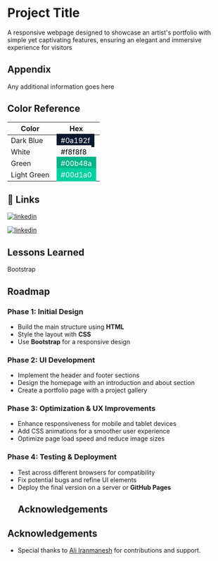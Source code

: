 
# Project Title

A responsive webpage designed to showcase an artist's portfolio with simple yet captivating features, ensuring an elegant and immersive experience for visitors


## Appendix

Any additional information goes here

## Color Reference

| Color             | Hex                                                                |
| ----------------- | ------------------------------------------------------------------ |
| Dark Blue   | <span style="background-color:#0a192f; color:#fff; padding:5px 10px;">#0a192f</span> |
| White       | <span style="background-color:#f8f8f8; color:#000; padding:5px 10px;">#f8f8f8</span> |
| Green       | <span style="background-color:#00b48a; color:#fff; padding:5px 10px;">#00b48a</span> |
| Light Green | <span style="background-color:#00d1a0; color:#fff; padding:5px 10px;">#00d1a0</span> |

## 🔗 Links

[![linkedin](https://img.shields.io/badge/linkedin-0A66C2?style=for-the-badge&logo=linkedin&logoColor=white)](https://www.linkedin.com/in/iranmanesh999)

[![linkedin](https://img.shields.io/badge/linkedin-0A66C2?style=for-the-badge&logo=linkedin&logoColor=white)](www.linkedin.com/in/arman97z)


## Lessons Learned
Bootstrap


## Roadmap
### Phase 1: Initial Design
- Build the main structure using **HTML**
- Style the layout with **CSS**
- Use **Bootstrap** for a responsive design

### Phase 2: UI Development
- Implement the header and footer sections
- Design the homepage with an introduction and about section
- Create a portfolio page with a project gallery

### Phase 3: Optimization & UX Improvements
- Enhance responsiveness for mobile and tablet devices
- Add CSS animations for a smoother user experience
- Optimize page load speed and reduce image sizes

### Phase 4: Testing & Deployment
- Test across different browsers for compatibility
- Fix potential bugs and refine UI elements
- Deploy the final version on a server or **GitHub Pages**
  ## Acknowledgements

## Acknowledgements
- Special thanks to [Ali Iranmanesh](https://github.com/Aliiranmanesh) for contributions and support.
